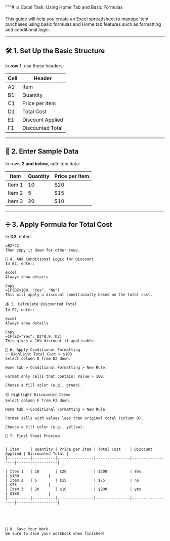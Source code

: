 """# 📊 Excel Task: Using Home Tab and Basic Formulas

This guide will help you create an Excel spreadsheet to manage item purchases using basic formulas and Home tab features such as formatting and conditional logic.

---

## 🛠️ 1. Set Up the Basic Structure

In **row 1**, use these headers:

| Cell | Header             |
|------|--------------------|
| A1   | Item               |
| B1   | Quantity           |
| C1   | Price per Item     |
| D1   | Total Cost         |
| E1   | Discount Applied   |
| F1   | Discounted Total   |

---

## 🧾 2. Enter Sample Data

In rows **2 and below**, add item data:

| Item     | Quantity | Price per Item |
|----------|----------|----------------|
| Item 1   | 10       | $20            |
| Item 2   | 5        | $15            |
| Item 3   | 20       | $10            |

---

## ➗ 3. Apply Formula for Total Cost

In **D2**, enter:

```excel
=B2*C2
Then copy it down for other rows.

🔄 4. Add Conditional Logic for Discount
In E2, enter:

excel
Always show details

Copy
=IF(D2>100, "Yes", "No")
This will apply a discount conditionally based on the total cost.

💰 5. Calculate Discounted Total
In F2, enter:

excel
Always show details

Copy
=IF(E2="Yes", D2*0.9, D2)
This gives a 10% discount if applicable.

🎨 6. Apply Conditional Formatting
✅ Highlight Total Cost > $100
Select column D from D2 down.

Home tab > Conditional Formatting > New Rule.

Format only cells that contain: Value > 100.

Choose a fill color (e.g., green).

🟡 Highlight Discounted Items
Select column F from F2 down.

Home tab > Conditional Formatting > New Rule.

Format cells with values less than original total (column D).

Choose a fill color (e.g., yellow).

🧾 7. Final Sheet Preview


| Item     | Quantity | Price per Item | Total Cost    | Discount Applied | Discounted Total |
|----------|----------|----------------|---------------|------------------|------------------|

| Item 1   | 10       | $20            | $200          | Yes              | $180             |
| Item 2   | 5        | $15            | $75           | no               | $75              |
| Item 3   | 20       | $10            | $200          | yes              | $180             |
|----------|----------|----------------|---------------|------------------|------------------|





💾 8. Save Your Work
Be sure to save your workbook when finished!
